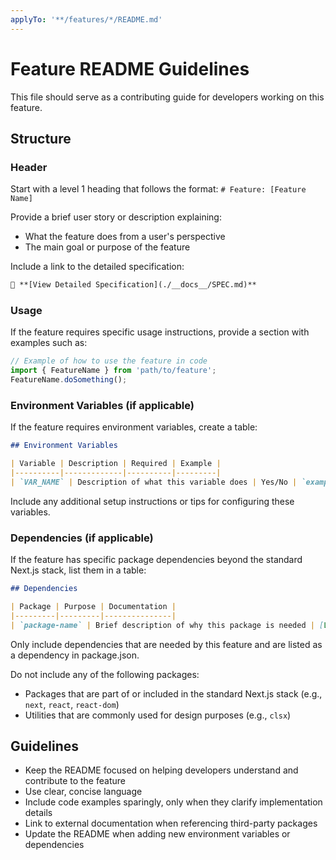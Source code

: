 ```yaml
---
applyTo: '**/features/*/README.md'
---
```


# Feature README Guidelines

This file should serve as a contributing guide for developers working on this feature.

## Structure

### Header
Start with a level 1 heading that follows the format: `# Feature: [Feature Name]`

Provide a brief user story or description explaining:
- What the feature does from a user's perspective
- The main goal or purpose of the feature

Include a link to the detailed specification:
```markdown
📖 **[View Detailed Specification](./__docs__/SPEC.md)**
```

### Usage
If the feature requires specific usage instructions, provide a section with examples such as:

```typescript
// Example of how to use the feature in code
import { FeatureName } from 'path/to/feature';
FeatureName.doSomething();
```

### Environment Variables (if applicable)
If the feature requires environment variables, create a table:

```markdown
## Environment Variables

| Variable | Description | Required | Example |
|----------|-------------|----------|---------|
| `VAR_NAME` | Description of what this variable does | Yes/No | `example_value` |
```

Include any additional setup instructions or tips for configuring these variables.

### Dependencies (if applicable)
If the feature has specific package dependencies beyond the standard Next.js stack, list them in a table:

```markdown
## Dependencies

| Package | Purpose | Documentation |
|---------|---------|---------------|
| `package-name` | Brief description of why this package is needed | [Link](https://example.com) |
```

Only include dependencies that are needed by this feature and are listed as a dependency in package.json.

Do not include any of the following packages:
- Packages that are part of or included in the standard Next.js stack (e.g., `next`, `react`, `react-dom`)
- Utilities that are commonly used for design purposes (e.g., `clsx`)

## Guidelines
- Keep the README focused on helping developers understand and contribute to the feature
- Use clear, concise language
- Include code examples sparingly, only when they clarify implementation details
- Link to external documentation when referencing third-party packages
- Update the README when adding new environment variables or dependencies

